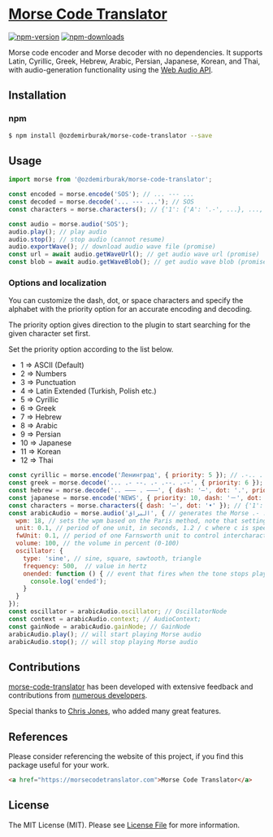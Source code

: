 # [Morse Code Translator](https://morsecodetranslator.com)

[![npm-version]][npm] [![npm-downloads]][npm]

Morse code encoder and Morse decoder with no dependencies. It supports Latin, Cyrillic, Greek, Hebrew, Arabic,
Persian, Japanese, Korean, and Thai, with audio-generation functionality using the [Web Audio API](https://developer.mozilla.org/en-US/docs/Web/API/Web_Audio_API).

## Installation

### npm

```bash
$ npm install @ozdemirburak/morse-code-translator --save
```

## Usage

```js
import morse from '@ozdemirburak/morse-code-translator';

const encoded = morse.encode('SOS'); // ... --- ...
const decoded = morse.decode('... --- ...'); // SOS
const characters = morse.characters(); // {'1': {'A': '.-', ...}, ..., '11': {'ㄱ': '.-..', ...}}

const audio = morse.audio('SOS');
audio.play(); // play audio
audio.stop(); // stop audio (cannot resume)
audio.exportWave(); // download audio wave file (promise)
const url = await audio.getWaveUrl(); // get audio wave url (promise)
const blob = await audio.getWaveBlob(); // get audio wave blob (promise)
```

### Options and localization

You can customize the dash, dot, or space characters and specify the alphabet with the priority option for
an accurate encoding and decoding.

The priority option gives direction to the plugin to start searching for the given character set first.

Set the priority option according to the list below.

- 1 => ASCII (Default)
- 2 => Numbers
- 3 => Punctuation
- 4 => Latin Extended (Turkish, Polish etc.)
- 5 => Cyrillic
- 6 => Greek
- 7 => Hebrew
- 8 => Arabic
- 9 => Persian
- 10 => Japanese
- 11 => Korean
- 12 => Thai

```js
const cyrillic = morse.encode('Ленинград', { priority: 5 }); // .-.. . -. .. -. --. .-. .- -..
const greek = morse.decode('... .- --. .- .--. .--', { priority: 6 }); // ΣΑΓΑΠΩ
const hebrew = morse.decode('.. ––– . –––', { dash: '–', dot: '.', priority: 7 }); // יהוה
const japanese = morse.encode('NEWS', { priority: 10, dash: '－', dot: '・', separator: '　' }); // －・　・　・－－　・・・
const characters = morse.characters({ dash: '–', dot: '•' }); // {'1': {'A': '•–', ...}, ..., '11': {'ㄱ': '•–••', ...}}
const arabicAudio = morse.audio('البراق', { // generates the Morse .- .-.. -... .-. .- --.- then generates the audio from it
  wpm: 18, // sets the wpm based on the Paris method, note that setting this will override and set the unit and fwUnits accordingly
  unit: 0.1, // period of one unit, in seconds, 1.2 / c where c is speed of transmission, in words per minute
  fwUnit: 0.1, // period of one Farnsworth unit to control intercharacter and interword gaps
  volume: 100, // the volume in percent (0-100)
  oscillator: {
    type: 'sine', // sine, square, sawtooth, triangle
    frequency: 500,  // value in hertz
    onended: function () { // event that fires when the tone stops playing
      console.log('ended');
    }
  }
});
const oscillator = arabicAudio.oscillator; // OscillatorNode
const context = arabicAudio.context; // AudioContext;
const gainNode = arabicAudio.gainNode; // GainNode
arabicAudio.play(); // will start playing Morse audio
arabicAudio.stop(); // will stop playing Morse audio
```

## Contributions

[morse-code-translator](https://github.com/ozdemirburak/morse-code-translator) has been developed 
with extensive feedback and contributions from [numerous developers](https://github.com/ozdemirburak/morse-code-translator/graphs/contributors).

Special thanks to [Chris Jones](https://github.com/chris--jones), who added many great features.

## References

Please consider referencing the website of this project, if you find this package useful for your work.

```html
<a href="https://morsecodetranslator.com">Morse Code Translator</a>
```

## License

The MIT License (MIT). Please see [License File](LICENSE) for more information.

  [npm-version]: https://img.shields.io/npm/v/@ozdemirburak/morse-code-translator.svg?style=flat-square
  [npm-downloads]: https://img.shields.io/npm/dm/@ozdemirburak/morse-code-translator.svg?style=flat-square
  [npm]: https://www.npmjs.com/package/@ozdemirburak/morse-code-translator
